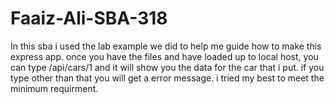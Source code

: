 # Faaiz-Ali-SBA-318

In this sba i used the lab example we did to help me guide how to make this express app. once you have the files and have loaded up to local host, you can type /api/cars/1 and it will show you the data for the car that i put. if you type other than that you will get a error message. i tried my best to meet the minimum requirment.
